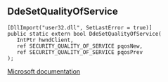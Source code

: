 ## DdeSetQualityOfService

```
[DllImport("user32.dll", SetLastError = true)]
public static extern bool DdeSetQualityOfService(
   IntPtr hwndClient,
   ref SECURITY_QUALITY_OF_SERVICE pqosNew,
   ref SECURITY_QUALITY_OF_SERVICE pqosPrev
);
```

[Microsoft documentation](TODO)
